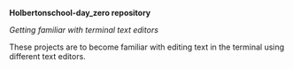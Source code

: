 **Holbertonschool-day_zero repository**

*Getting familiar with terminal text editors*

These projects are to become familiar with editing text in the terminal using different text editors.
